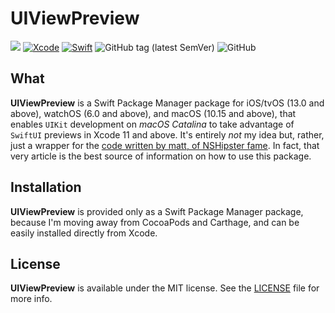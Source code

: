 # UIViewPreview
![](https://img.shields.io/badge/platforms-iOS%2013%20%7C%20tvOS%2013%20%7C%20watchOS%206%20%7C%20macOS%2010.15-red)
[![Xcode](https://img.shields.io/badge/Xcode-11-blueviolet.svg)](https://developer.apple.com/xcode)
[![Swift](https://img.shields.io/badge/Swift-5.1-orange.svg)](https://swift.org)
![GitHub tag (latest SemVer)](https://img.shields.io/github/v/tag/wltrup/UIViewPreview)
![GitHub](https://img.shields.io/github/license/wltrup/UIViewPreview)

## What

**UIViewPreview** is a Swift Package Manager package for iOS/tvOS (13.0 and above), watchOS (6.0 and above), and macOS (10.15 and above), that enables `UIKit` development on *macOS Catalina* to take advantage of `SwiftUI` previews in Xcode 11 and above. It's entirely *not* my idea but, rather, just a wrapper for the [code written by matt, of NSHipster fame](https://nshipster.com/swiftui-previews/). In fact, that very article is the best source of information on how to use this package.

## Installation

**UIViewPreview** is provided only as a Swift Package Manager package, because I'm moving away from CocoaPods and Carthage, and can be easily installed directly from Xcode.

## License

**UIViewPreview** is available under the MIT license. See the [LICENSE](./LICENSE) file for more info.
